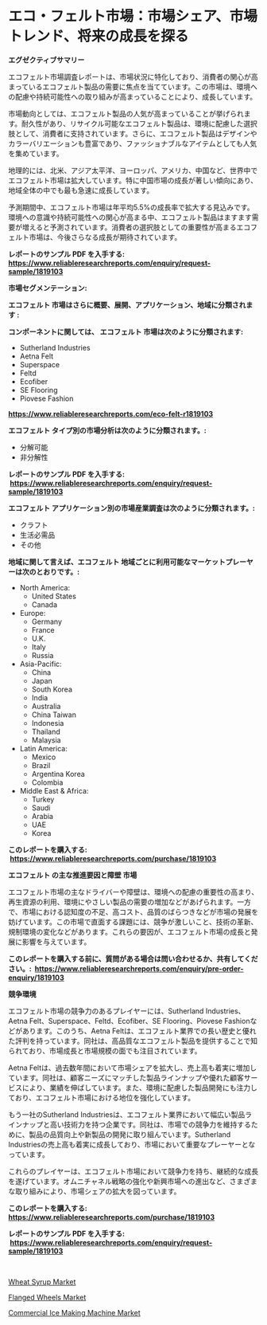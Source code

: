<p><h1>エコ・フェルト市場：市場シェア、市場トレンド、将来の成長を探る</h1></p><p><strong>エグゼクティブサマリー</strong></p>
<p><p>エコフェルト市場調査レポートは、市場状況に特化しており、消費者の関心が高まっているエコフェルト製品の需要に焦点を当てています。この市場は、環境への配慮や持続可能性への取り組みが高まっていることにより、成長しています。</p><p>市場動向としては、エコフェルト製品の人気が高まっていることが挙げられます。耐久性があり、リサイクル可能なエコフェルト製品は、環境に配慮した選択肢として、消費者に支持されています。さらに、エコフェルト製品はデザインやカラーバリエーションも豊富であり、ファッショナブルなアイテムとしても人気を集めています。</p><p>地理的には、北米、アジア太平洋、ヨーロッパ、アメリカ、中国など、世界中でエコフェルト市場は拡大しています。特に中国市場の成長が著しい傾向にあり、地域全体の中でも最も急速に成長しています。</p><p>予測期間中、エコフェルト市場は年平均5.5%の成長率で拡大する見込みです。環境への意識や持続可能性への関心が高まる中、エコフェルト製品はますます需要が増えると予測されています。消費者の選択肢としての重要性が高まるエコフェルト市場は、今後さらなる成長が期待されています。</p></p>
<p><strong>レポートのサンプル PDF を入手する: <a href="https://www.reliableresearchreports.com/enquiry/request-sample/1819103">https://www.reliableresearchreports.com/enquiry/request-sample/1819103</a></strong></p>
<p><strong>市場セグメンテーション:</strong></p>
<p><strong> エコフェルト 市場はさらに概要、展開、アプリケーション、地域に分類されます :</strong></p>
<p><strong>コンポーネントに関しては、 エコフェルト 市場は次のように分類されます: &nbsp;</strong></p>
<p><ul><li>Sutherland Industries</li><li>Aetna Felt</li><li>Superspace</li><li>Feltd</li><li>Ecofiber</li><li>SE Flooring</li><li>Piovese Fashion</li></ul></p>
<p><strong><a href="https://www.reliableresearchreports.com/eco-felt-r1819103">https://www.reliableresearchreports.com/eco-felt-r1819103</a></strong></p>
<p><strong> エコフェルト タイプ別の市場分析は次のように分類されます。:</strong></p>
<p><ul><li>分解可能</li><li>非分解性</li></ul></p>
<p><strong>レポートのサンプル PDF を入手する: &nbsp;<a href="https://www.reliableresearchreports.com/enquiry/request-sample/1819103">https://www.reliableresearchreports.com/enquiry/request-sample/1819103</a></strong></p>
<p><strong> エコフェルト アプリケーション別の市場産業調査は次のように分類されます。:</strong></p>
<p><ul><li>クラフト</li><li>生活必需品</li><li>その他</li></ul></p>
<p><strong>地域に関して言えば、エコフェルト 地域ごとに利用可能なマーケットプレーヤーは次のとおりです。:</strong></p>
<p><ul>
    <li>
        North America:
        <ul>
            <li>United States</li>
            <li>Canada</li>
        </ul>
    </li>
    <li>
        Europe:
        <ul>
            <li>Germany</li>
            <li>France</li>
            <li>U.K.</li>
            <li>Italy</li>
            <li>Russia</li>
        </ul>
    </li>
    <li>
        Asia-Pacific:
        <ul>
            <li>China</li>
            <li>Japan</li>
            <li>South Korea</li>
            <li>India</li>
            <li>Australia</li>
            <li>China Taiwan</li>
            <li>Indonesia</li>
            <li>Thailand</li>
            <li>Malaysia</li>
        </ul>
    </li>
    <li>
        Latin America:
        <ul>
            <li>Mexico</li>
            <li>Brazil</li>
            <li>Argentina Korea</li>
            <li>Colombia</li>
        </ul>
    </li>
    <li>
        Middle East & Africa:
        <ul>
            <li>Turkey</li>
            <li>Saudi</li>
            <li>Arabia</li>
            <li>UAE</li>
            <li>Korea</li>
        </ul>
    </li>
    </ul></p>
<p><strong>このレポートを購入する: &nbsp;<a href="https://www.reliableresearchreports.com/purchase/1819103">https://www.reliableresearchreports.com/purchase/1819103</a></strong></p>
<p><strong>エコフェルト の主な推進要因と障壁 市場</strong></p>
<p><p>エコフェルト市場の主なドライバーや障壁は、環境への配慮の重要性の高まり、再生資源の利用、環境にやさしい製品の需要の増加などがあげられます。一方で、市場における認知度の不足、高コスト、品質のばらつきなどが市場の発展を妨げています。この市場で直面する課題には、競争が激しいこと、技術の革新、規制環境の変化などがあります。これらの要因が、エコフェルト市場の成長と発展に影響を与えています。</p></p>
<p><strong>このレポートを購入する前に、質問がある場合は問い合わせるか、共有してください。:&nbsp; <a href="https://www.reliableresearchreports.com/enquiry/pre-order-enquiry/1819103">https://www.reliableresearchreports.com/enquiry/pre-order-enquiry/1819103</a></strong></p>
<p><strong>競争環境</strong></p>
<p><p>エコフェルト市場の競争力のあるプレイヤーには、Sutherland Industries、Aetna Felt、Superspace、Feltd、Ecofiber、SE Flooring、Piovese Fashionなどがあります。このうち、Aetna Feltは、エコフェルト業界での長い歴史と優れた評判を持っています。同社は、高品質なエコフェルト製品を提供することで知られており、市場成長と市場規模の面でも注目されています。</p><p>Aetna Feltは、過去数年間において市場シェアを拡大し、売上高も着実に増加しています。同社は、顧客ニーズにマッチした製品ラインナップや優れた顧客サービスにより、業績を伸ばしています。また、環境に配慮した製品開発にも注力しており、エコフェルト市場における地位を強化しています。</p><p>もう一社のSutherland Industriesは、エコフェルト業界において幅広い製品ラインナップと高い技術力を持つ企業です。同社は、市場での競争力を維持するために、製品の品質向上や新製品の開発に取り組んでいます。Sutherland Industriesの売上高も着実に成長しており、市場において重要なプレーヤーとなっています。</p><p>これらのプレイヤーは、エコフェルト市場において競争力を持ち、継続的な成長を遂げています。オムニチャネル戦略の強化や新興市場への進出など、さまざまな取り組みにより、市場シェアの拡大を図っています。</p></p>
<p><strong>このレポートを購入する: &nbsp; <a href="https://www.reliableresearchreports.com/purchase/1819103">https://www.reliableresearchreports.com/purchase/1819103</a></strong></p>
<p><strong>レポートのサンプル PDF を入手する: &nbsp;<a href="https://www.reliableresearchreports.com/enquiry/request-sample/1819103">https://www.reliableresearchreports.com/enquiry/request-sample/1819103</a></strong><strong></strong></p>
<p>&nbsp;</p>
<p><p><a href="https://gratis-rainforest-2ca.notion.site/Wheat-Syrup-Market-Focuses-on-Market-Share-Size-and-Projected-Forecast-Till-2031-d625f9e646764651a8119e35b34c2466">Wheat Syrup Market</a></p><p><a href="https://view.publitas.com/reportprime-1/flanged-wheels-market-research-report-its-history-and-forecast-2024-to-2031/">Flanged Wheels Market</a></p><p><a href="https://github.com/santosh758595/Market-Research-Report-List-4/blob/main/commercial-ice-making-machine-market.md">Commercial Ice Making Machine Market</a></p></p>